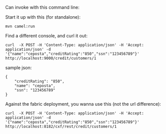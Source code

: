 Can invoke with this command line:

Start it up with this (for standalone):
    
    mvn camel:run
    
Find a different console, and curl it out:

    curl  -X POST -H 'Content-Type: application/json' -H 'Accept: application/json' -d '{"name":"ceposta","creditRating":"850","ssn":"123456789"}' http://localhost:9000/credit/customers/1
    
 sample json: 
 
    {
        "creditRating": "850",
        "name": "ceposta",
        "ssn": "123456789"
    }
    
Against the fabric deployment, you wanna use this (not the url difference):

    curl  -X POST -H 'Content-Type: application/json' -H 'Accept: application/json' -d '{"name":"ceposta","creditRating":"850","ssn":"123456789"}' http://localhost:8182/cxf/rest/credit/customers/1
